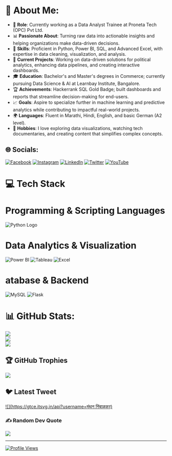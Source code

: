 # 💫 About Me:
- 🌟 **Role**: Currently working as a Data Analyst Trainee at Proneta Tech (OPC) Pvt Ltd.  
- 📊 **Passionate About**: Turning raw data into actionable insights and helping organizations make data-driven decisions.  
- 🔧 **Skills**: Proficient in Python, Power BI, SQL, and Advanced Excel, with expertise in data cleaning, visualization, and analysis.  
- 🎯 **Current Projects**: Working on data-driven solutions for political analytics, enhancing data pipelines, and creating interactive dashboards.  
- 🎓 **Education**: Bachelor's and Master's degrees in Commerce; currently pursuing Data Science & AI at Learnbay Institute, Bangalore.  
- 🏆 **Achievements**: Hackerrank SQL Gold Badge; built dashboards and reports that streamline decision-making for end-users.  
- 📈 **Goals**: Aspire to specialize further in machine learning and predictive analytics while contributing to impactful real-world projects.  
- 🌍 **Languages**: Fluent in Marathi, Hindi, English, and basic German (A2 level).  
- 🎨 **Hobbies**: I love exploring data visualizations, watching tech documentaries, and creating content that simplifies complex concepts.  


## 🌐 Socials:
[![Facebook](https://img.shields.io/badge/Facebook-%231877F2.svg?logo=Facebook&logoColor=white)](https://facebook.com/ManthanNimbalkar) 
[![Instagram](https://img.shields.io/badge/Instagram-%23E4405F.svg?logo=Instagram&logoColor=white)](https://www.instagram.com/dataanalyst_manthan/) 
[![LinkedIn](https://img.shields.io/badge/LinkedIn-%230077B5.svg?logo=linkedin&logoColor=white)](https://linkedin.com/in/manthan-nimbalkar) 
[![Twitter](https://img.shields.io/badge/Twitter-%231DA1F2.svg?logo=Twitter&logoColor=white)](https://twitter.com/मंथननिंबाळकर) 
[![YouTube](https://img.shields.io/badge/YouTube-%23FF0000.svg?logo=YouTube&logoColor=white)](https://www.youtube.com/@manthannimbalkarthedataanalyst)

# 💻 Tech Stack
# Programming & Scripting Languages
![Python Logo](https://img.shields.io/badge/-3670A0?style=for-the-badge&logo=python&logoColor=ffdd54)

# Data Analytics & Visualization
![Power BI](https://img.shields.io/badge/-Power%20BI-F2C811?style=for-the-badge&logo=powerbi&logoColor=black)
![Tableau](https://img.shields.io/badge/-Tableau-E97627?style=for-the-badge&logo=tableau&logoColor=white)
![Excel](https://img.shields.io/badge/-Excel-217346?style=for-the-badge&logo=microsoft-excel&logoColor=white)

# atabase & Backend
![MySQL](https://img.shields.io/badge/-MySQL-0000FF?style=for-the-badge&logo=mysql&logoColor=white)
![Flask](https://img.shields.io/badge/-Flask-000000?style=for-the-badge&logo=flask&logoColor=white)


# 📊 GitHub Stats:
![](https://github-readme-stats.vercel.app/api?username=Manthannimbalkar&theme=vision-friendly-dark&hide_border=false&include_all_commits=false&count_private=false)<br/>
![](https://github-readme-streak-stats.herokuapp.com/?user=Manthannimbalkar&theme=vision-friendly-dark&hide_border=false)<br/>
![](https://github-readme-stats.vercel.app/api/top-langs/?username=Manthannimbalkar&theme=vision-friendly-dark&hide_border=false&include_all_commits=false&count_private=false&layout=compact)

## 🏆 GitHub Trophies
![](https://github-profile-trophy.vercel.app/?username=Manthannimbalkar&theme=gruvbox&no-frame=false&no-bg=true&margin-w=4)

## 🐦 Latest Tweet
[![](https://gtce.itsvg.in/api?username=मंथन निंबाळकर)](https://github.com/VishwaGauravIn/github-twitter-card-embed)

### ✍️ Random Dev Quote
![](https://quotes-github-readme.vercel.app/api?type=horizontal&theme=gruvbox)

---
[![Profile Views](https://komarev.com/ghpvc/?username=Manthannimbalkar&color=blue)](https://github.com/Manthannimbalkar)


<!-- Proudly created with GPRM ( https://gprm.itsvg.in ) -->
